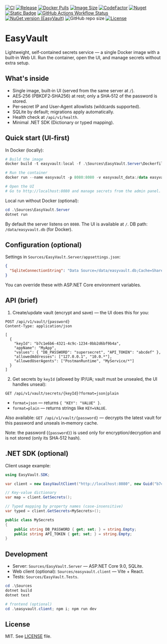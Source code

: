 [![CI](https://github.com/bvdcode/EasyVault/actions/workflows/publish-release.yml/badge.svg)](https://github.com/bvdcode/EasyVault/actions/workflows/publish-release.yml)
[![Release](https://img.shields.io/github/v/release/bvdcode/EasyVault?sort=semver)](https://github.com/bvdcode/EasyVault/releases)
[![Docker Pulls](https://img.shields.io/docker/pulls/bvdcode/easyvault)](https://hub.docker.com/r/bvdcode/easyvault)
[![Image Size](https://img.shields.io/docker/image-size/bvdcode/easyvault/latest)](https://hub.docker.com/r/bvdcode/easyvault/tags)
[![CodeFactor](https://www.codefactor.io/repository/github/bvdcode/EasyVault/badge)](https://www.codefactor.io/repository/github/bvdcode/EasyVault)
[![Nuget](https://img.shields.io/nuget/dt/EasyVault?color=%239100ff)](https://www.nuget.org/packages/EasyVault/)
[![Static Badge](https://img.shields.io/badge/fuget-f88445?logo=readme&logoColor=white)](https://www.fuget.org/packages/EasyVault)
[![GitHub Actions Workflow Status](https://img.shields.io/github/actions/workflow/status/bvdcode/EasyVault/.github%2Fworkflows%2Fpublish-release.yml)](https://github.com/bvdcode/EasyVault/actions)
[![NuGet version (EasyVault)](https://img.shields.io/nuget/v/EasyVault.svg?label=stable)](https://www.nuget.org/packages/EasyVault/)
![GitHub repo size](https://img.shields.io/github/repo-size/bvdcode/EasyVault)
[![License](https://img.shields.io/github/license/bvdcode/EasyVault)](LICENSE)

# EasyVault

Lightweight, self‑contained secrets service — a single Docker image with a built‑in Web UI. Run the container, open the UI, and manage secrets without extra setup.

## What's inside

- Single image, built‑in UI (served from the same server at `/`).
- AES‑256 (PBKDF2‑SHA256) at rest; only a SHA‑512 of the password is stored.
- Per‑secret IP and User‑Agent allowlists (wildcards supported).
- SQLite by default; migrations apply automatically.
- Health check at `/api/v1/health`.
- Minimal .NET SDK (Dictionary or typed mapping).

## Quick start (UI‑first)

In Docker (locally):

```powershell
# Build the image
docker build -t easyvault:local -f .\Sources\EasyVault.Server\Dockerfile .\Sources

# Run the container
docker run --name easyvault -p 8080:8080 -v easyvault_data:/data easyvault:local

# Open the UI
# Go to http://localhost:8080 and manage secrets from the admin panel.
```

Local run without Docker (optional):

```powershell
cd .\Sources\EasyVault.Server
dotnet run
```

By default the server listens on `8080`. The UI is available at `/`. DB path: `/data/easyvault.db` (for Docker).

## Configuration (optional)

Settings in `Sources/EasyVault.Server/appsettings.json`:

```json
{
  "SqliteConnectionString": "Data Source=/data/easyvault.db;Cache=Shared;Foreign Keys=True;Pooling=True;Mode=ReadWriteCreate;"
}
```

You can override these with ASP.NET Core environment variables.

## API (brief)

1. Create/update vault (encrypt and save) — the UI does this for you:

```
POST /api/v1/vault/{password}
Content-Type: application/json

[
  {
    "keyId": "b7c1e6b6-4321-4c9c-1234-0bb2d6bf9b4a",
    "appName": "MyApp",
    "values": { "DB_PASSWORD": "supersecret", "API_TOKEN": "abcdef" },
    "allowedAddresses": ["127.0.0.1", "10.0.*"],
    "allowedUserAgents": ["PostmanRuntime", "MyService/*"]
  }
]
```

2. Get secrets by `keyId` (allowed by IP/UA; vault must be unsealed, the UI handles unseal):

```
GET /api/v1/vault/secrets/{keyId}?format=json|plain
```

- `format=json` — returns `{ "KEY": "VALUE" }`.
- `format=plain` — returns strings like `KEY=VALUE`.

Also available: `GET /api/v1/vault/{password}` — decrypts the latest vault for this password and unseals in‑memory cache.

Note: the password (`{password}`) is used only for encryption/decryption and is not stored (only its SHA‑512 hash).

## .NET SDK (optional)

Client usage example:

```csharp
using EasyVault.SDK;

var client = new EasyVaultClient("http://localhost:8080", new Guid("b7c1e6b6-1234-4c9c-4321-0bb2d6bf9b4a"));

// Key-value dictionary
var map = client.GetSecrets();

// Typed mapping by property names (case-insensitive)
var typed = client.GetSecrets<MySecrets>();

public class MySecrets
{
    public string DB_PASSWORD { get; set; } = string.Empty;
    public string API_TOKEN { get; set; } = string.Empty;
}
```

## Development

- Server: `Sources/EasyVault.Server` — ASP.NET Core 9.0, SQLite.
- Web client (optional): `Sources/easyvault.client` — Vite + React.
- Tests: `Sources/EasyVault.Tests`.

```powershell
cd .\Sources
dotnet build
dotnet test

# frontend (optional)
cd .\easyvault.client; npm i; npm run dev
```

## License

MIT. See [LICENSE](LICENSE) file.
